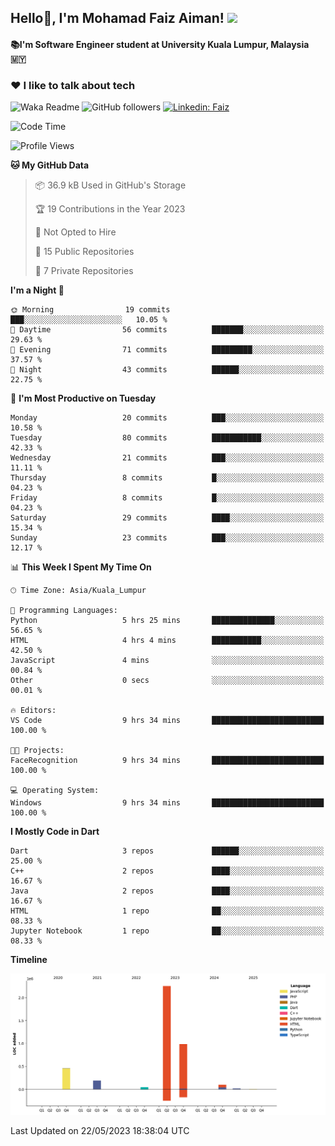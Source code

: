 <h2> Hello👋, I'm Mohamad Faiz Aiman! <img src="https://media.giphy.com/media/12oufCB0MyZ1Go/giphy.gif" width="50"></h2>

#### 📚I'm Software Engineer student at University Kuala Lumpur, Malaysia 🇲🇾
###  ❤️ I like to talk about tech 


![Waka Readme](https://github.com/anmol098/anmol098/workflows/Waka%20Readme/badge.svg)
![GitHub followers](https://img.shields.io/github/followers/faizaiman?label=Follow&style=social)
[![Linkedin: Faiz](https://img.shields.io/badge/-Faiz-blue?style=flat-square&logo=Linkedin&logoColor=white&link=https://www.linkedin.com/in/mohamad-faiz-aiman-623747192/)](https://www.linkedin.com/in/mohamad-faiz-aiman-623747192/)

<!--START_SECTION:waka-->
![Code Time](http://img.shields.io/badge/Code%20Time-101%20hrs%2018%20mins-blue)

![Profile Views](http://img.shields.io/badge/Profile%20Views-20-blue)

**🐱 My GitHub Data** 

> 📦 36.9 kB Used in GitHub's Storage 
 > 
> 🏆 19 Contributions in the Year 2023
 > 
> 🚫 Not Opted to Hire
 > 
> 📜 15 Public Repositories 
 > 
> 🔑 7 Private Repositories 
 > 
**I'm a Night 🦉** 

```text
🌞 Morning                19 commits          ███░░░░░░░░░░░░░░░░░░░░░░   10.05 % 
🌆 Daytime                56 commits          ███████░░░░░░░░░░░░░░░░░░   29.63 % 
🌃 Evening                71 commits          █████████░░░░░░░░░░░░░░░░   37.57 % 
🌙 Night                  43 commits          ██████░░░░░░░░░░░░░░░░░░░   22.75 % 
```
📅 **I'm Most Productive on Tuesday** 

```text
Monday                   20 commits          ███░░░░░░░░░░░░░░░░░░░░░░   10.58 % 
Tuesday                  80 commits          ███████████░░░░░░░░░░░░░░   42.33 % 
Wednesday                21 commits          ███░░░░░░░░░░░░░░░░░░░░░░   11.11 % 
Thursday                 8 commits           █░░░░░░░░░░░░░░░░░░░░░░░░   04.23 % 
Friday                   8 commits           █░░░░░░░░░░░░░░░░░░░░░░░░   04.23 % 
Saturday                 29 commits          ████░░░░░░░░░░░░░░░░░░░░░   15.34 % 
Sunday                   23 commits          ███░░░░░░░░░░░░░░░░░░░░░░   12.17 % 
```


📊 **This Week I Spent My Time On** 

```text
🕑︎ Time Zone: Asia/Kuala_Lumpur

💬 Programming Languages: 
Python                   5 hrs 25 mins       ██████████████░░░░░░░░░░░   56.65 % 
HTML                     4 hrs 4 mins        ███████████░░░░░░░░░░░░░░   42.50 % 
JavaScript               4 mins              ░░░░░░░░░░░░░░░░░░░░░░░░░   00.84 % 
Other                    0 secs              ░░░░░░░░░░░░░░░░░░░░░░░░░   00.01 % 

🔥 Editors: 
VS Code                  9 hrs 34 mins       █████████████████████████   100.00 % 

🐱‍💻 Projects: 
FaceRecognition          9 hrs 34 mins       █████████████████████████   100.00 % 

💻 Operating System: 
Windows                  9 hrs 34 mins       █████████████████████████   100.00 % 
```

**I Mostly Code in Dart** 

```text
Dart                     3 repos             ██████░░░░░░░░░░░░░░░░░░░   25.00 % 
C++                      2 repos             ████░░░░░░░░░░░░░░░░░░░░░   16.67 % 
Java                     2 repos             ████░░░░░░░░░░░░░░░░░░░░░   16.67 % 
HTML                     1 repo              ██░░░░░░░░░░░░░░░░░░░░░░░   08.33 % 
Jupyter Notebook         1 repo              ██░░░░░░░░░░░░░░░░░░░░░░░   08.33 % 
```



**Timeline**

![Lines of Code chart](https://raw.githubusercontent.com/faizaiman/faizaiman/main/assets/bar_graph.png)


 Last Updated on 22/05/2023 18:38:04 UTC
<!--END_SECTION:waka-->
